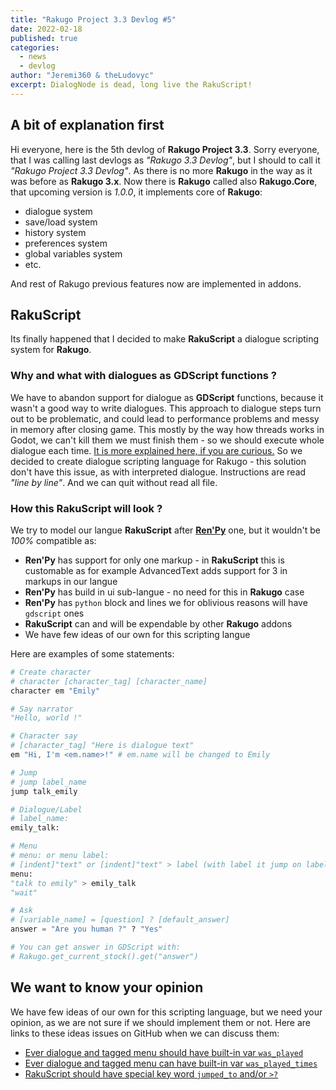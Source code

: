 ```yaml
---
title: "Rakugo Project 3.3 Devlog #5"
date: 2022-02-18
published: true
categories:
  - news
  - devlog
author: "Jeremi360 & theLudovyc"
excerpt: DialogNode is dead, long live the RakuScript! 
---
```


## A bit of explanation first

Hi everyone, here is the 5th devlog of **Rakugo Project 3.3**.
Sorry everyone, that I was calling last devlogs as *"Rakugo 3.3 Devlog"*, 
but I should to call it *"Rakugo Project 3.3 Devlog"*.
As there is no more **Rakugo** in the way as it was before as **Rakugo 3.x**. 
Now there is **Rakugo** called also **Rakugo.Core**, that upcoming version is *1.0.0*, it implements core of **Rakugo**:

- dialogue system
- save/load system
- history system
- preferences system
- global variables system
- etc.

And rest of Rakugo previous features now are implemented in addons.

## RakuScript

Its finally happened that I decided to make **RakuScript** a dialogue scripting system for **Rakugo**.

### Why and what with dialogues as GDScript functions ?

We have to abandon support for dialogue as **GDScript** functions, because it wasn't a good way to write dialogues.
This approach to dialogue steps turn out to be problematic, and could lead to performance problems and messy in memory after closing game.
This mostly by the way how threads works in Godot, we can't kill them we must finish them - so we should execute whole dialogue each time. 
[It is more explained here, if you are curious.](https://github.com/rakugoteam/Rakugo-Dialogue-System/issues/21)
So we decided to create dialogue scripting language for Rakugo - this solution don't have this issue, as with interpreted dialogue. Instructions are read *"line by line"*. And we can quit without read all file.

### How this RakuScript will look ?

We try to model our langue **RakuScript** after [**Ren'Py**](https://www.renpy.org/doc/html/quickstart.html#a-simple-game) one, but it wouldn't be *100%* compatible as:

- **Ren'Py** has support for only one markup - in **RakuScript** this is customable as for example AdvancedText adds support for 3 in markups in our langue
- **Ren'Py** has build in ui sub-langue - no need for this in **Rakugo** case
- **Ren'Py** has `python` block and lines we for oblivious reasons will have `gdscript` ones
- **RakuScript** can and will be expendable by other **Rakugo** addons 
- We have few ideas of our own for this scripting langue

Here are examples of some statements:
```python
# Create character
# character [character_tag] [character_name]
character em "Emily"

# Say narrator
"Hello, world !"

# Character say
# [character_tag] "Here is dialogue text"
em "Hi, I'm <em.name>!" # em.name will be changed to Emily

# Jump
# jump label_name
jump talk_emily

# Dialogue/Label
# label_name:
emily_talk:

# Menu
# menu: or menu label:
# [indent]"text" or [indent]"text" > label (with label it jump on label)
menu:
"talk to emily" > emily_talk
"wait"

# Ask
# [variable_name] = [question] ? [default_answer]
answer = "Are you human ?" ? "Yes"

# You can get answer in GDScript with:
# Rakugo.get_current_stock().get("answer")
```
## We want to know your opinion

We have few ideas of our own for this scripting language, but we need your opinion, as we are not sure if we should implement them or not.
Here are links to these ideas issues on GitHub when we can discuss them:

- [Ever dialogue and tagged menu should have built-in var `was_played`](https://github.com/rakugoteam/Rakugo-Dialogue-System/issues/27)
- [Ever dialogue and tagged menu can have built-in var `was_played_times`](https://github.com/rakugoteam/Rakugo-Dialogue-System/issues/26)
- [RakuScript should have special key word `jumped_to` and/or `>?`](https://github.com/rakugoteam/Rakugo-Dialogue-System/issues/24)